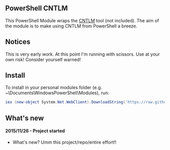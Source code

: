 PowerShell CNTLM
-

This PowerShell Module wraps the [CNTLM](http://cntlm.sourceforge.net/) tool (not included). The aim of the module is to make using CNTLM from PowerShell a breeze.

Notices
-

This is very early work. At this point I'm running with scissors. Use at your own risk! Consider yourself warned!

Install
-

To install in your personal modules folder (e.g. ~\Documents\WindowsPowerShell\Modules), run:

```powershell
iex (new-object System.Net.WebClient).DownloadString('https://raw.github.com/DamianReeves/PowerShellCNTLM/master/Install.ps1')
```

What's new
-

#### 2015/11/26 - Project started 
* What's new? Umm this project/repo/entire effort!! 